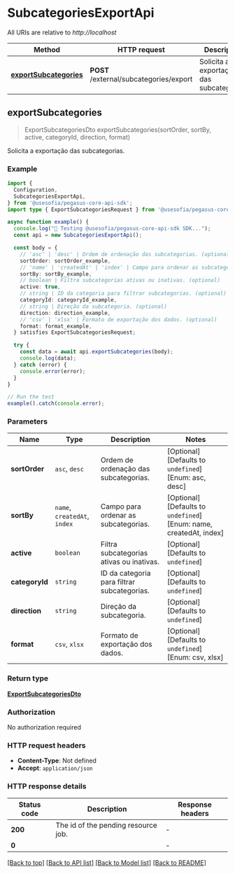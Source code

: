 # SubcategoriesExportApi

All URIs are relative to *http://localhost*

| Method | HTTP request | Description |
|------------- | ------------- | -------------|
| [**exportSubcategories**](SubcategoriesExportApi.md#exportsubcategories) | **POST** /external/subcategories/export | Solicita a exportação das subcategorias. |



## exportSubcategories

> ExportSubcategoriesDto exportSubcategories(sortOrder, sortBy, active, categoryId, direction, format)

Solicita a exportação das subcategorias.

### Example

```ts
import {
  Configuration,
  SubcategoriesExportApi,
} from '@usesofia/pegasus-core-api-sdk';
import type { ExportSubcategoriesRequest } from '@usesofia/pegasus-core-api-sdk';

async function example() {
  console.log("🚀 Testing @usesofia/pegasus-core-api-sdk SDK...");
  const api = new SubcategoriesExportApi();

  const body = {
    // 'asc' | 'desc' | Ordem de ordenação das subcategorias. (optional)
    sortOrder: sortOrder_example,
    // 'name' | 'createdAt' | 'index' | Campo para ordenar as subcategorias. (optional)
    sortBy: sortBy_example,
    // boolean | Filtra subcategorias ativas ou inativas. (optional)
    active: true,
    // string | ID da categoria para filtrar subcategorias. (optional)
    categoryId: categoryId_example,
    // string | Direção da subcategoria. (optional)
    direction: direction_example,
    // 'csv' | 'xlsx' | Formato de exportação dos dados. (optional)
    format: format_example,
  } satisfies ExportSubcategoriesRequest;

  try {
    const data = await api.exportSubcategories(body);
    console.log(data);
  } catch (error) {
    console.error(error);
  }
}

// Run the test
example().catch(console.error);
```

### Parameters


| Name | Type | Description  | Notes |
|------------- | ------------- | ------------- | -------------|
| **sortOrder** | `asc`, `desc` | Ordem de ordenação das subcategorias. | [Optional] [Defaults to `undefined`] [Enum: asc, desc] |
| **sortBy** | `name`, `createdAt`, `index` | Campo para ordenar as subcategorias. | [Optional] [Defaults to `undefined`] [Enum: name, createdAt, index] |
| **active** | `boolean` | Filtra subcategorias ativas ou inativas. | [Optional] [Defaults to `undefined`] |
| **categoryId** | `string` | ID da categoria para filtrar subcategorias. | [Optional] [Defaults to `undefined`] |
| **direction** | `string` | Direção da subcategoria. | [Optional] [Defaults to `undefined`] |
| **format** | `csv`, `xlsx` | Formato de exportação dos dados. | [Optional] [Defaults to `undefined`] [Enum: csv, xlsx] |

### Return type

[**ExportSubcategoriesDto**](ExportSubcategoriesDto.md)

### Authorization

No authorization required

### HTTP request headers

- **Content-Type**: Not defined
- **Accept**: `application/json`


### HTTP response details
| Status code | Description | Response headers |
|-------------|-------------|------------------|
| **200** | The id of the pending resource job. |  -  |
| **0** |  |  -  |

[[Back to top]](#) [[Back to API list]](../README.md#api-endpoints) [[Back to Model list]](../README.md#models) [[Back to README]](../README.md)

